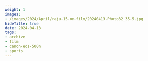 ```yaml
---
weight: 1
images:
- /images/2024/April/raju-15-on-film/20240413-Photo32_35-5.jpg
hideTitle: true
date: 2024-04-13
tags:
- archive
- film
- canon-eos-500n
- sports
---
```

